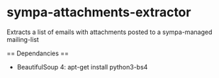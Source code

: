 # sympa-attachments-extractor
Extracts a list of emails with attachments posted to a sympa-managed mailing-list

== Dependancies ==
* BeautifulSoup 4: apt-get install python3-bs4
